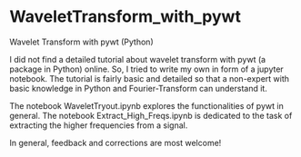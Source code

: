 # WaveletTransform_with_pywt
Wavelet Transform with pywt (Python)

I did not find a detailed tutorial about wavelet transform with pywt (a package in Python) online. So, I tried to write my own in form of a jupyter notebook. The tutorial is fairly basic and detailed so that a non-expert with basic knowledge in Python and Fourier-Transform can understand it. 

The notebook WaveletTryout.ipynb explores the functionalities of pywt in general.
The notebook Extract_High_Freqs.ipynb is dedicated to the task of extracting the higher frequencies from a signal. 

In general, feedback and corrections are most welcome!
